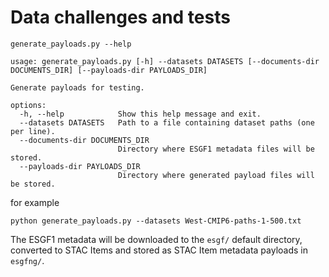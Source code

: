 # Data challenges and tests

```
generate_payloads.py --help

usage: generate_payloads.py [-h] --datasets DATASETS [--documents-dir DOCUMENTS_DIR] [--payloads-dir PAYLOADS_DIR]

Generate payloads for testing.

options:
  -h, --help            Show this help message and exit.
  --datasets DATASETS   Path to a file containing dataset paths (one per line).
  --documents-dir DOCUMENTS_DIR
                        Directory where ESGF1 metadata files will be stored.
  --payloads-dir PAYLOADS_DIR
                        Directory where generated payload files will be stored.
```

for example

```
python generate_payloads.py --datasets West-CMIP6-paths-1-500.txt
```
The ESGF1 metadata will be downloaded to the `esgf/` default directory, converted to STAC Items and stored as STAC Item metadata payloads in `esgfng/`.
